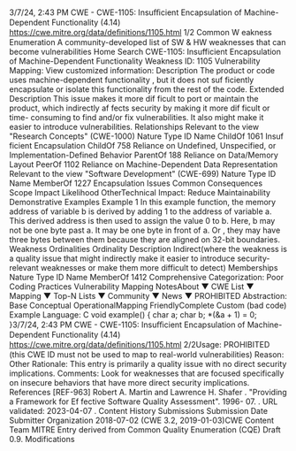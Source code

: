 3/7/24, 2:43 PM CWE - CWE-1105: Insuﬃcient Encapsulation of Machine-Dependent Functionality (4.14)
https://cwe.mitre.org/data/deﬁnitions/1105.html 1/2
Common W eakness Enumeration
A community-developed list of SW & HW weaknesses that can become
vulnerabilities
Home Search
CWE-1105: Insufficient Encapsulation of Machine-Dependent Functionality
Weakness ID: 1105
Vulnerability Mapping: 
View customized information:
 Description
The product or code uses machine-dependent functionality , but it does not suf ficiently encapsulate or isolate this functionality from the
rest of the code.
 Extended Description
This issue makes it more dif ficult to port or maintain the product, which indirectly af fects security by making it more dif ficult or time-
consuming to find and/or fix vulnerabilities. It also might make it easier to introduce vulnerabilities.
 Relationships
 Relevant to the view "Research Concepts" (CWE-1000)
Nature Type ID Name
ChildOf 1061 Insuf ficient Encapsulation
ChildOf 758 Reliance on Undefined, Unspecified, or Implementation-Defined Behavior
ParentOf 188 Reliance on Data/Memory Layout
PeerOf 1102 Reliance on Machine-Dependent Data Representation
 Relevant to the view "Software Development" (CWE-699)
Nature Type ID Name
MemberOf 1227 Encapsulation Issues
 Common Consequences
Scope Impact Likelihood
OtherTechnical Impact: Reduce Maintainability
 Demonstrative Examples
Example 1
In this example function, the memory address of variable b is derived by adding 1 to the address of variable a. This derived address is
then used to assign the value 0 to b.
Here, b may not be one byte past a. It may be one byte in front of a. Or , they may have three bytes between them because they are
aligned on 32-bit boundaries.
 Weakness Ordinalities
Ordinality Description
Indirect(where the weakness is a quality issue that might indirectly make it easier to introduce security-relevant weaknesses or make
them more difficult to detect)
 Memberships
Nature Type ID Name
MemberOf 1412 Comprehensive Categorization: Poor Coding Practices
 Vulnerability Mapping NotesAbout ▼ CWE List ▼ Mapping ▼ Top-N Lists ▼ Community ▼ News ▼
PROHIBITED
Abstraction: Base
Conceptual OperationalMapping
FriendlyComplete Custom
(bad code) Example Language: C 
void example() {
char a;
char b;
\*(&a + 1) = 0;
}3/7/24, 2:43 PM CWE - CWE-1105: Insuﬃcient Encapsulation of Machine-Dependent Functionality (4.14)
https://cwe.mitre.org/data/deﬁnitions/1105.html 2/2Usage: PROHIBITED (this CWE ID must not be used to map to real-world vulnerabilities)
Reason: Other
Rationale:
This entry is primarily a quality issue with no direct security implications.
Comments:
Look for weaknesses that are focused specifically on insecure behaviors that have more direct security implications.
 References
[REF-963] Robert A. Martin and Lawrence H. Shafer . "Providing a Framework for Ef fective Software Quality Assessment". 1996-
07.
. URL validated: 2023-04-07 .
 Content History
 Submissions
Submission Date Submitter Organization
2018-07-02
(CWE 3.2, 2019-01-03)CWE Content Team MITRE
Entry derived from Common Quality Enumeration (CQE) Draft 0.9.
 Modifications